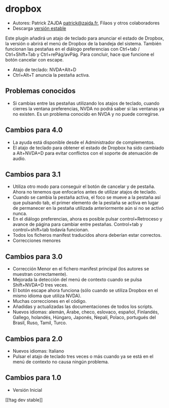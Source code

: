 # dropbox #

* Autores: Patrick ZAJDA <patrick@zajda.fr>, Filaos y otros colaboradores
* Descarga [versión estable][1]

Este plugin añadirá un atajo de teclado para anunciar el estado de Dropbox,
la versión o abrirá el menú de Dropbox de la bandeja del sistema.  También
funcionan las pestañas en el diálogo preferencias con Ctrl+tab /
Ctrl+Shift+Tab y Ctrl+rePág/avPág.  Para concluir, hace que funcione el
botón cancelar con escape.

* Atajo de teclado: NVDA+Alt+D
* Ctrl+Alt+T anuncia la pestaña activa.

## Problemas conocidos ##

* Si cambias entre las pestañas utilizando los atajos de teclado, cuando cierres la ventana preferencias, NVDA no podrá saber si las ventanas ya no existen.
Es un problema conocido en NVDA y no puede corregirse.


## Cambios para 4.0 ##

* La ayuda está disponible desde el Administrador de complementos.
* El atajo de teclado para obtener el estado de Dropbox ha sido cambiado a
  Alt+NVDA+D para evitar conflictos con el soporte de atenuación de audio.

## Cambios para 3.1 ##

* Utiliza otro modo para conseguir el botón de cancelar y de  pestaña. Ahora
  no tenemos que enfocarlos antes de utilizar atajos de teclado.
* Cuando se cambia la pestaña activa, el foco se mueve a la pestaña así que
  pulsando tab, el primer elemento de la pestaña se activa en lugar de
  permanecer en la pestaña utilizada anteriormente aún si no se activó
  nunca.
* En el diálogo preferencias, ahora es posible pulsar control+Retroceso y
  avance  de página para cambiar entre pestañas. Control+tab y
  control+shift+tab todavía funcionan.
* Todos los ficheros manifest traducidos ahora deberían estar correctos.
* Correcciones menores

## Cambios para 3.0 ##

* Corrección Menor en el fichero manifest principal (los autores se muestran
  correctamente).
* Mejorada la detección del menú de contexto cuando se pulsa Shift+NVDA+D
  tres veces.
* El botón escape ahora funciona (sólo cuando se utiliza Dropbox en el mismo
  idioma que utiliza NVDA).
* Muchas correcciones en el código.
* Añadidas y actualizadas las documentaciones de todos los scripts.
* Nuevos idiomas: alemán, Árabe, checo, eslovaco, español, Finlandés,
  Gallego, holandés, Húngaro, Japonés, Nepalí, Polaco, portugués del Brasil,
  Ruso, Tamil, Turco.

## Cambios para 2.0 ##

* Nuevos idiomas: Italiano
* Pulsar el atajo de teclado tres veces o más cuando ya se está en el menú
  de contexto no causa ningún problema.

## Cambios para 1.0 ##

* Versión Inicial

[[!tag dev stable]]

[1]: http://addons.nvda-project.org/files/get.php?file=dx
